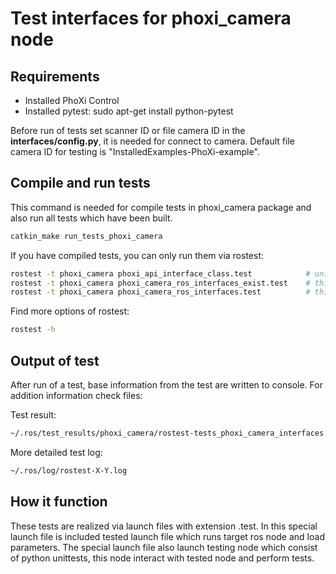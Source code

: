 # Test interfaces for phoxi_camera node
## Requirements
* Installed PhoXi Control
* Installed pytest: sudo apt-get install python-pytest

Before run of tests set scanner ID or file camera ID in the **interfaces/config.py**, 
it is needed for connect to camera. Default file camera ID for testing is "InstalledExamples-PhoXi-example".


## Compile and run tests
This command is needed for compile tests in phoxi_camera package and also run all tests which have been built.
```bash
catkin_make run_tests_phoxi_camera
```

If you have compiled tests, you can only run them via rostest:
```bash
rostest -t phoxi_camera phoxi_api_interface_class.test            # unittest for PhoXiInterface class
rostest -t phoxi_camera phoxi_camera_ros_interfaces_exist.test    # this test check if all interfaces exist
rostest -t phoxi_camera phoxi_camera_ros_interfaces.test          # this test call all services of phoxi_camera node and check responses

```

Find more options of rostest:
```bash
rostest -h
```

## Output of test
After run of a test, base information from the test are written to console.
For addition information check files:

Test result:
```bash
~/.ros/test_results/phoxi_camera/rostest-tests_phoxi_camera_interfaces.xml
```

More detailed test log:
```bash
~/.ros/log/rostest-X-Y.log
```

## How it function
These tests are realized via launch files with extension .test.
In this special launch file is included tested launch file which runs
target ros node and load parameters. The special launch file also launch
testing node which consist of python unittests, this node interact with
tested node and perform tests.
